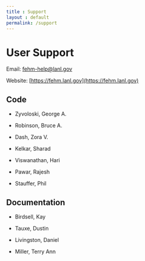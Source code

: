 ```yaml
---
title : Support
layout : default
permalink: /support
---
```


# User Support


Email: fehm-help@lanl.gov

Website: [https://fehm.lanl.gov](https://fehm.lanl.gov)


## Code


* Zyvoloski, George A.

* Robinson, Bruce A.

* Dash, Zora V.

* Kelkar, Sharad

* Viswanathan, Hari

* Pawar, Rajesh

* Stauffer, Phil



## Documentation


* Birdsell, Kay

* Tauxe, Dustin

* Livingston, Daniel

* Miller, Terry Ann